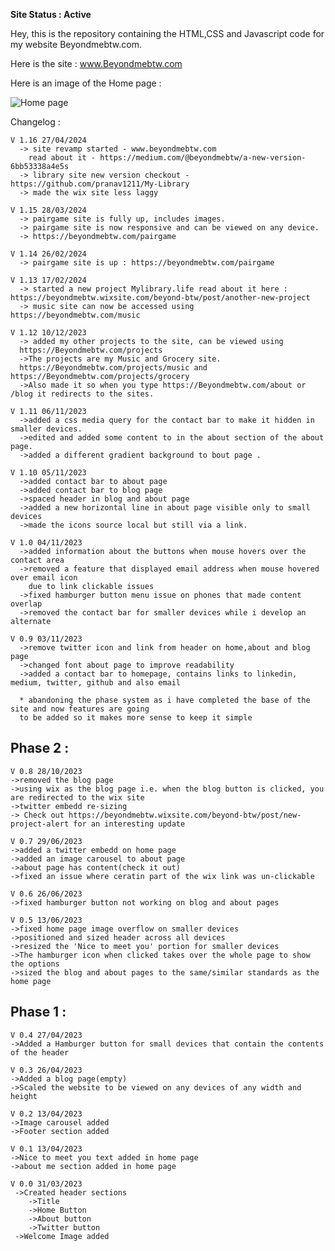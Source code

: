 **Site Status : **Active****

Hey, this is the repository containing the HTML,CSS and Javascript code for my website Beyondmebtw.com.

Here is the site : www.Beyondmebtw.com

Here is an image of the Home page :

<img src="https://beyondmebtw.com/Images/homepage.png" alt="Home page">


Changelog :

    V 1.16 27/04/2024
      -> site revamp started - www.beyondmebtw.com
        read about it - https://medium.com/@beyondmebtw/a-new-version-6bb53338a4e5s
      -> library site new version checkout - https://github.com/pranav1211/My-Library
      -> made the wix site less laggy
    
    V 1.15 28/03/2024
      -> pairgame site is fully up, includes images.
      -> pairgame site is now responsive and can be viewed on any device.
      -> https://beyondmebtw.com/pairgame
    
    V 1.14 26/02/2024
      -> pairgame site is up : https://beyondmebtw.com/pairgame
    
    V 1.13 17/02/2024
      -> started a new project Mylibrary.life read about it here : https://beyondmebtw.wixsite.com/beyond-btw/post/another-new-project
      -> music site can now be accessed using https://beyondmebtw.com/music
    
    V 1.12 10/12/2023
      -> added my other projects to the site, can be viewed using
      https://Beyondmebtw.com/projects
      ->The projects are my Music and Grocery site.
      https://Beyondmebtw.com/projects/music and https://Beyondmebtw.com/projects/grocery
      ->Also made it so when you type https://Beyondmebtw.com/about or /blog it redirects to the sites.
    
    V 1.11 06/11/2023
      ->added a css media query for the contact bar to make it hidden in smaller devices.
      ->edited and added some content to in the about section of the about page.
      ->added a different gradient background to bout page .
    
    V 1.10 05/11/2023
      ->added contact bar to about page
      ->added contact bar to blog page
      ->spaced header in blog and about page
      ->added a new horizontal line in about page visible only to small devices
      ->made the icons source local but still via a link.
    
    V 1.0 04/11/2023
      ->added information about the buttons when mouse hovers over the contact area
      ->removed a feature that displayed email address when mouse hovered over email icon
        due to link clickable issues
      ->fixed hamburger button menu issue on phones that made content overlap
      ->removed the contact bar for smaller devices while i develop an alternate
    
    V 0.9 03/11/2023
      ->remove twitter icon and link from header on home,about and blog page
      ->changed font about page to improve readability
      ->added a contact bar to homepage, contains links to linkedin, medium, twitter, github and also email
      
      * abandoning the phase system as i have completed the base of the site and now features are going
      to be added so it makes more sense to keep it simple

  
   ## Phase 2 :
  
    V 0.8 28/10/2023
    ->removed the blog page
    ->using wix as the blog page i.e. when the blog button is clicked, you are redirected to the wix site
    ->twitter embedd re-sizing
    -> Check out https://beyondmebtw.wixsite.com/beyond-btw/post/new-project-alert for an interesting update

    V 0.7 29/06/2023
    ->added a twitter embedd on home page
    ->added an image carousel to about page
    ->about page has content(check it out)
    ->fixed an issue where ceratin part of the wix link was un-clickable

    V 0.6 26/06/2023
    ->fixed hamburger button not working on blog and about pages

    V 0.5 13/06/2023
    ->fixed home page image overflow on smaller devices
    ->positioned and sized header across all devices
    ->resized the 'Nice to meet you' portion for smaller devices
    ->The hamburger icon when clicked takes over the whole page to show the options
    ->sized the blog and about pages to the same/similar standards as the home page

  ## Phase 1 :

    V 0.4 27/04/2023
    ->Added a Hamburger button for small devices that contain the contents of the header 

    V 0.3 26/04/2023
    ->Added a blog page(empty)
    ->Scaled the website to be viewed on any devices of any width and height

    V 0.2 13/04/2023
    ->Image carousel added
    ->Footer section added

    V 0.1 13/04/2023
    ->Nice to meet you text added in home page
    ->about me section added in home page

    V 0.0 31/03/2023
     ->Created header sections
        ->Title
        ->Home Button
        ->About button
        ->Twitter button
     ->Welcome Image added